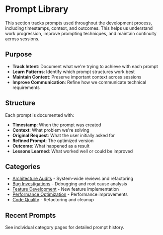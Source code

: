# Prompt Library

This section tracks prompts used throughout the development process, including timestamps, context, and outcomes. This helps us understand work progression, improve prompting techniques, and maintain continuity across sessions.

## Purpose

- **Track Intent**: Document what we're trying to achieve with each prompt
- **Learn Patterns**: Identify which prompt structures work best
- **Maintain Context**: Preserve important context across sessions
- **Improve Communication**: Refine how we communicate technical requirements

## Structure

Each prompt is documented with:
- **Timestamp**: When the prompt was created
- **Context**: What problem we're solving
- **Original Request**: What the user initially asked for
- **Refined Prompt**: The optimized version
- **Outcome**: What happened as a result
- **Lessons Learned**: What worked well or could be improved

## Categories

- [Architecture Audits](./architecture-audits.md) - System-wide reviews and refactoring
- [Bug Investigations](./bug-investigations.md) - Debugging and root cause analysis
- [Feature Development](./feature-development.md) - New feature implementation
- [Performance Optimization](./performance-optimization.md) - Performance improvements
- [Code Quality](./code-quality.md) - Refactoring and cleanup

## Recent Prompts

See individual category pages for detailed prompt history.